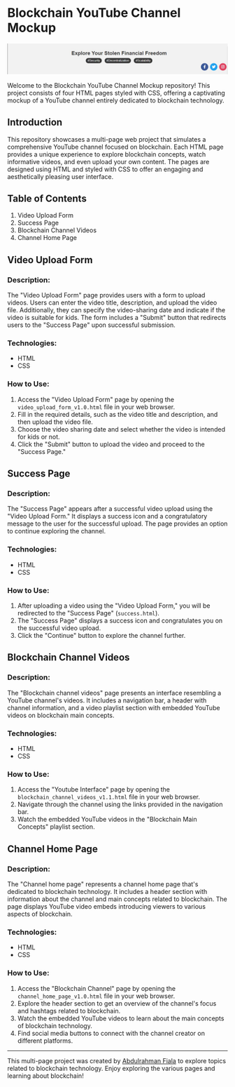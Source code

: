 # Blockchain YouTube Channel Mockup

![Blockchain YouTube Channel Mockup](https://raw.githubusercontent.com/abdulrahmanfiala/blockchain_youtube_channel_mockup/main/images/screenshot_channel_home.jpg)

Welcome to the Blockchain YouTube Channel Mockup repository! This project consists of four HTML pages styled with CSS, offering a captivating
mockup of a YouTube channel entirely dedicated to blockchain technology.

## Introduction
This repository showcases a multi-page web project that simulates a comprehensive YouTube channel focused on blockchain.
Each HTML page provides a unique experience to explore blockchain concepts, watch informative videos, and even upload your own content. 
The pages are designed using HTML and styled with CSS to offer an engaging and aesthetically pleasing user interface.

## Table of Contents

1. Video Upload Form
2. Success Page
3. Blockchain Channel Videos
4. Channel Home Page

## Video Upload Form

### Description:
The "Video Upload Form" page provides users with a form to upload videos. Users can enter the video title, description, and upload the video file.
Additionally, they can specify the video-sharing date and indicate if the video is suitable for kids. The form includes a "Submit" button that redirects 
users to the "Success Page" upon successful submission.

### Technologies:
- HTML
- CSS

### How to Use:
1. Access the "Video Upload Form" page by opening the `video_upload_form_v1.0.html` file in your web browser.
2. Fill in the required details, such as the video title and description, and then upload the video file.
3. Choose the video sharing date and select whether the video is intended for kids or not.
4. Click the "Submit" button to upload the video and proceed to the "Success Page."

## Success Page

### Description:
The "Success Page" appears after a successful video upload using the "Video Upload Form." 
It displays a success icon and a congratulatory message to the user for the successful upload. 
The page provides an option to continue exploring the channel.

### Technologies:
- HTML
- CSS
  
### How to Use:
1. After uploading a video using the "Video Upload Form," you will be redirected to the "Success Page" (`success.html`).
2. The "Success Page" displays a success icon and congratulates you on the successful video upload.
3. Click the "Continue" button to explore the channel further.

## Blockchain Channel Videos

### Description:
The "Blockchain channel videos" page presents an interface resembling a YouTube channel's videos. It includes a navigation bar, 
a header with channel information, and a video playlist section with embedded YouTube videos on blockchain main concepts.

### Technologies:
- HTML
- CSS

### How to Use:
1. Access the "Youtube Interface" page by opening the `blockchain_channel_videos_v1.1.html` file in your web browser.
2. Navigate through the channel using the links provided in the navigation bar.
3. Watch the embedded YouTube videos in the "Blockchain Main Concepts" playlist section.

## Channel Home Page

### Description:
The "Channel home page" represents a channel home page that's dedicated to blockchain technology. 
It includes a header section with information about the channel and main concepts related to blockchain. 
The page displays YouTube video embeds introducing viewers to various aspects of blockchain.

### Technologies:
- HTML
- CSS

### How to Use:
1. Access the "Blockchain Channel" page by opening the `channel_home_page_v1.0.html` file in your web browser.
2. Explore the header section to get an overview of the channel's focus and hashtags related to blockchain.
3. Watch the embedded YouTube videos to learn about the main concepts of blockchain technology.
4. Find social media buttons to connect with the channel creator on different platforms.


---
This multi-page project was created by [Abdulrahman Fiala](https://github.com/AbdulrahmanFiala) 
to explore topics related to blockchain technology. Enjoy exploring the various pages and learning about blockchain!
